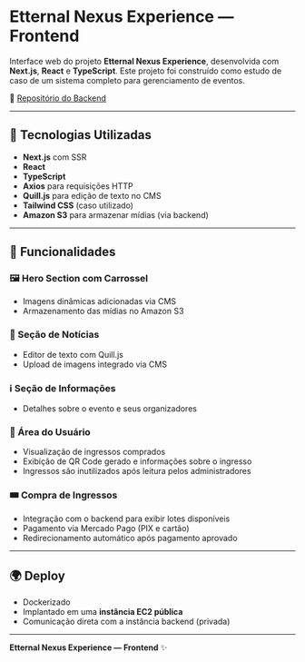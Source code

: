 # Etternal Nexus Experience — Frontend

Interface web do projeto **Etternal Nexus Experience**, desenvolvida com **Next.js**, **React** e **TypeScript**. Este projeto foi construído como estudo de caso de um sistema completo para gerenciamento de eventos.

🔗 [Repositório do Backend](https://github.com/Cxrniani/apis-synopsy/tree/master)

---

## 🧰 Tecnologias Utilizadas

- **Next.js** com SSR
- **React**
- **TypeScript**
- **Axios** para requisições HTTP
- **Quill.js** para edição de texto no CMS
- **Tailwind CSS** (caso utilizado)
- **Amazon S3** para armazenar mídias (via backend)

---

## 🌟 Funcionalidades

### 🖼️ Hero Section com Carrossel

- Imagens dinâmicas adicionadas via CMS
- Armazenamento das mídias no Amazon S3

### 📰 Seção de Notícias

- Editor de texto com Quill.js
- Upload de imagens integrado via CMS

### ℹ️ Seção de Informações

- Detalhes sobre o evento e seus organizadores

### 👤 Área do Usuário

- Visualização de ingressos comprados
- Exibição de QR Code gerado e informações sobre o ingresso
- Ingressos são inutilizados após leitura pelos administradores

### 🎟️ Compra de Ingressos

- Integração com o backend para exibir lotes disponíveis
- Pagamento via Mercado Pago (PIX e cartão)
- Redirecionamento automático após pagamento aprovado

---

## 🌍 Deploy

- Dockerizado
- Implantado em uma **instância EC2 pública**
- Comunicação direta com a instância backend (privada)

---

**Etternal Nexus Experience — Frontend** ✨
